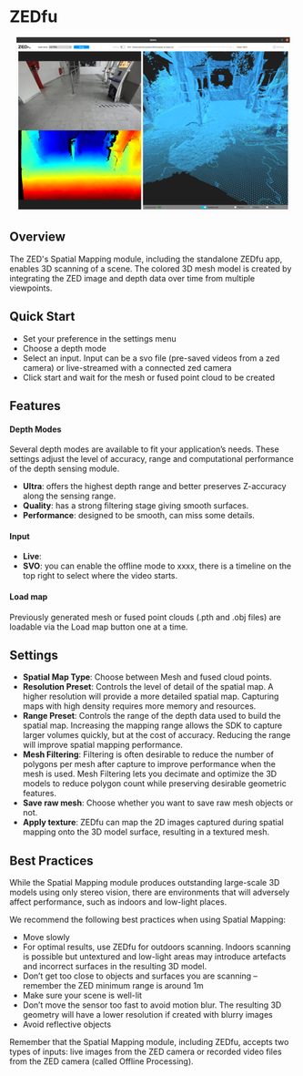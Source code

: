 # ZEDfu
<p align="center"><img src="Screenshots/ZEDfu.png" /></p>


## Overview 

The ZED's Spatial Mapping module, including the standalone ZEDfu app, enables 3D scanning of a scene. The colored 3D mesh model is created by integrating the ZED image and depth data over time from multiple viewpoints.


## Quick Start

* Set your preference in the settings menu 
* Choose a depth mode 
* Select an input. Input can be a svo file (pre-saved videos from a zed camera) or live-streamed with a connected zed camera
* Click start and wait for the mesh or fused point cloud to be created


## Features

#### Depth Modes

Several depth modes are available to fit your application’s needs. These settings adjust the level of accuracy, range and computational performance of the depth sensing module.

* **Ultra**: offers the highest depth range and better preserves Z-accuracy along the sensing range.
* **Quality**: has a strong filtering stage giving smooth surfaces.
* **Performance**: designed to be smooth, can miss some details.

#### Input 

* **Live**: 
* **SVO**: you can enable the offline mode to xxxx, there is a timeline on the top right to select where the video starts.

#### Load map 
 
Previously generated mesh or fused point clouds (.pth and .obj files) are loadable via the Load map button one at a time.


## Settings

* **Spatial Map Type**: Choose between Mesh and fused cloud points.
* **Resolution Preset**: Controls the level of detail of the spatial map. A higher resolution will provide a more detailed spatial map. Capturing maps with high density requires more memory and resources. 
* **Range Preset**: Controls the range of the depth data used to build the spatial map. Increasing the mapping range allows the SDK to capture larger volumes quickly, but at the cost of accuracy. Reducing the range will improve spatial mapping performance.
* **Mesh Filtering**: Filtering is often desirable to reduce the number of polygons per mesh after capture to improve performance when the mesh is used. Mesh Filtering lets you decimate and optimize the 3D models to reduce polygon count while preserving desirable geometric features.
* **Save raw mesh**: Choose whether you want to save raw mesh objects or not.
* **Apply texture**: ZEDfu can map the 2D images captured during spatial mapping onto the 3D model surface, resulting in a textured mesh.


## Best Practices

While the Spatial Mapping module produces outstanding large-scale 3D models using only stereo vision, there are environments that will adversely affect performance, such as indoors and low-light places.

We recommend the following best practices when using Spatial Mapping: 

* Move slowly
* For optimal results, use ZEDfu for 
outdoors scanning. Indoors scanning is possible but untextured and low-light areas may introduce artefacts and incorrect surfaces in the resulting 3D model.
* Don’t get too close to objects and surfaces you are scanning – remember the ZED minimum range is around 1m
* Make sure your scene is well-lit
* Don’t move the sensor too fast to avoid motion blur. The resulting 3D geometry will have a lower resolution if created with blurry images
* Avoid reflective objects

Remember that the Spatial Mapping module, including ZEDfu, accepts two types of inputs: live images from the ZED camera or recorded video files from the ZED camera (called Offline Processing).

